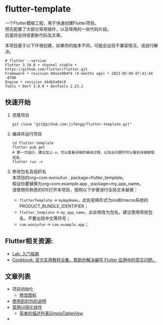 # flutter-template

一个Flutter模板工程，用于快速创建Flutter项目。  
预先配置了大部分常用插件，以及常用的一些代码片段。  
后面将会持续更新代码及文章。

本项目基于以下环境创建，如果你的版本不同，可能会出现不兼容情况，请自行解决。

```
# flutter --version
Flutter 3.10.0 • channel stable • https://github.com/flutter/flutter.git
Framework • revision 84a1e904f4 (4 months ago) • 2023-05-09 07:41:44 -0700
Engine • revision d44b5a94c9
Tools • Dart 3.0.0 • DevTools 2.23.1
```

## 快速开始

1. 克隆项目

    ```shell
    git clone "git@github.com:jifengg/flutter-template.git"
    ```
2. 编译并运行项目
   
   ```shell
   cd flutter-template
   flutter pub get
   # 第一次运行，建议加上-v，可以查看详细的编译过程，以及出问题时可以看到详细报错信息。
   flutter run -v
   ```

3. 修改包名及组织名  
   本项目的org=com.woniufun , package=flutter_template。  
   假设你要替换为org=com.example.app , package=my_app_name。  
   请使用你熟悉的IDE打开本项目，按照以下步骤进行全局文本替换：
   - `flutterTemplate` -> `myAppName`，此处驼峰形式为ios和macos系统的PRODUCT_BUNDLE_IDENTIFIER；
   - `flutter_template` -> `my_app_name`，此处修改为包名，建议使用常规包名，不要出现中文等符号；
   - `com.woniufun` -> `com.example.app`；


## Flutter相关资源:

- [Lab: 入门指南](https://flutter.cn/docs/codelabs)
- [Cookbook: 官方实用教程合集，帮助你解决编写 Flutter 应用中的常见问题。](https://flutter.cn/docs/cookbook)

## 文章列表

- 项目初始化
  - [修改图标](docs/init.md#修改图标)
- [使用到的包的说明](docs/packages.md)
- [常用UI简化组件](docs/simple-widgets.md)
  - [简单的描述列表SimpleTableView](docs/simple-widgets.md#简单的描述列表SimpleTableView)
- 